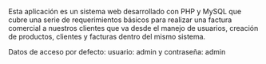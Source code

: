 
Esta aplicación es un sistema web desarrollado con PHP y MySQL que cubre una serie de requerimientos básicos
para realizar una factura comercial a nuestros clientes que va desde el manejo de usuarios, creación de productos, clientes y facturas 
dentro del mismo sistema.

Datos de acceso por defecto: usuario: admin y contraseña: admin
